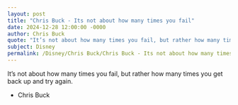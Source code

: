 ```yaml
---
layout: post
title: "Chris Buck - Its not about how many times you fail"
date: 2024-12-28 12:00:00 -0000
author: Chris Buck
quote: "It’s not about how many times you fail, but rather how many times you get back up and try again."
subject: Disney
permalink: /Disney/Chris Buck/Chris Buck - Its not about how many times you fail
---
```


It’s not about how many times you fail, but rather how many times you get back up and try again.

- Chris Buck
